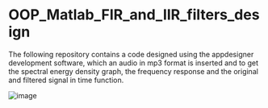 # OOP_Matlab_FIR_and_IIR_filters_design

The following repository contains a code designed using the appdesigner development software, which an audio in mp3 format is inserted and to get the spectral energy density graph, the frequency response and the original and filtered signal in time function.

![image](https://user-images.githubusercontent.com/69741449/172280501-56dc9298-aa65-4324-b4a8-04f2caf16934.png)
